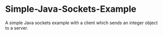 # Simple-Java-Sockets-Example
A simple Java sockets example with a  client which sends an integer object to a server.
